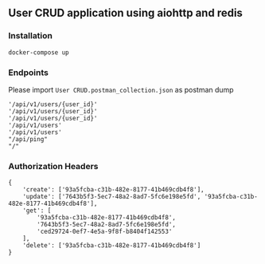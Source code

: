 ## User CRUD application using aiohttp and redis

### Installation

`docker-compose up`

### Endpoints 

Please import `User CRUD.postman_collection.json` as postman dump

```
'/api/v1/users/{user_id}'
'/api/v1/users/{user_id}'
'/api/v1/users/{user_id}'
'/api/v1/users'
'/api/v1/users'
"/api/ping"
"/"
```

### Authorization Headers

```
{
    'create': ['93a5fcba-c31b-482e-8177-41b469cdb4f8'],
    'update': ['7643b5f3-5ec7-48a2-8ad7-5fc6e198e5fd', '93a5fcba-c31b-482e-8177-41b469cdb4f8'],
    'get': [
        '93a5fcba-c31b-482e-8177-41b469cdb4f8',
        '7643b5f3-5ec7-48a2-8ad7-5fc6e198e5fd',
        'ced29724-0ef7-4e5a-9f8f-b8404f142553'
    ],
    'delete': ['93a5fcba-c31b-482e-8177-41b469cdb4f8']
}
```